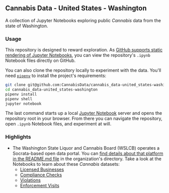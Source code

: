 ## Cannabis Data - United States - Washington

A collection of Jupyter Notebooks exploring public *Cannabis* data from the state of Washington.

### Usage

This repository is designed to reward exploration.  As [GitHub supports static rendering of Jupyter Notebooks](https://github.com/blog/1995-github-jupyter-notebooks-3), you can view the repository's `.ipynb` Notebook files directly on GitHub.

You can also clone the repository locally to experiment with the data.  You'll need [`pipenv`](https://github.com/pypa/pipenv) to install the project's requirements:

```bash
git clone git@github.com:CannabisData/cannabis_data-united_states-washington.git
cd cannabis_data-united_states-washington
pipenv install
pipenv shell
jupyter notebook
```

The last command starts up a local [Jupyter Notebook](https://jupyter.org/index.html) server and opens the repository root in your browser.  From there you can navigate the repository, open `.ipynb` Notebook files, and experiment at will.

### Highlights

* The Washington State Liquor and Cannabis Board (WSLCB) operates a Socrata-based open data portal.  You can [find details about that platform in the README.md file](organizations/washington_state_liquor_and_cannabis_board/open_data_portal/README.md) in the organization's directory. Take a look at the Notebooks to learn about these *Cannabis* datasets:
  * [Licensed Businesses](organizations/washington_state_liquor_and_cannabis_board/open_data_portal/wslcb-portal-licensed_businesses.ipynb)
  * [Compliance Checks](organizations/washington_state_liquor_and_cannabis_board/open_data_portal/wslcb-portal-compliance_checks.ipynb)
  * [Violations](organizations/washington_state_liquor_and_cannabis_board/open_data_portal/wslcb-portal-violations.ipynb)
  * [Enforcement Visits](organizations/washington_state_liquor_and_cannabis_board/open_data_portal/wslcb-portal-enforcement_visits.ipynb)
